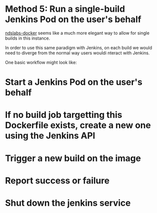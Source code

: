 # Method 5: Run a single-build Jenkins Pod on the user's behalf
[ndslabs-docker](https://github.com/craig-willis/ndslabs-docker) seems like a much more elegant way to allow for single builds in this instance.

In order to use this same paradigm with Jenkins, on each build we would need to diverge from the normal way users wouldi nteract with Jenkins.

One basic workflow might look like:
# Start a Jenkins Pod on the user's behalf
# If no build job targetting this Dockerfile exists, create a new one using the Jenkins API
# Trigger a new build on the image
# Report success or failure
# Shut down the jenkins service
